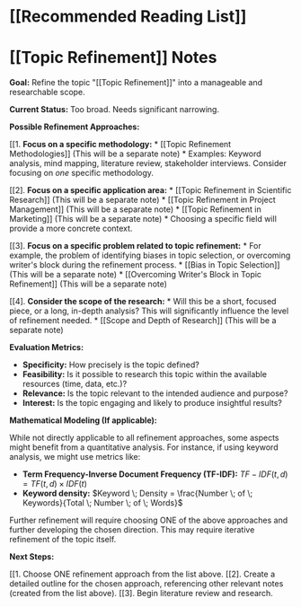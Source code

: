# [[Recommended Reading List]]
# [[Topic Refinement]] Notes

**Goal:**  Refine the topic "[[Topic Refinement]]" into a manageable and researchable scope.

**Current Status:**  Too broad.  Needs significant narrowing.

**Possible Refinement Approaches:**

[[1. **Focus on a specific methodology:**
    * [[Topic Refinement Methodologies]]  (This will be a separate note)
    *  Examples:  Keyword analysis, mind mapping, literature review, stakeholder interviews.  Consider focusing on *one* specific methodology.

[[2]. **Focus on a specific application area:**
    * [[Topic Refinement in Scientific Research]] (This will be a separate note)
    * [[Topic Refinement in Project Management]] (This will be a separate note)
    * [[Topic Refinement in Marketing]] (This will be a separate note)
    * Choosing a specific field will provide a more concrete context.


[[3]. **Focus on a specific problem related to topic refinement:**
    * For example,  the problem of identifying biases in topic selection, or overcoming writer's block during the refinement process.
    * [[Bias in Topic Selection]] (This will be a separate note)
    * [[Overcoming Writer's Block in Topic Refinement]] (This will be a separate note)


[[4]. **Consider the scope of the research:**
    * Will this be a short, focused piece, or a long, in-depth analysis?  This will significantly influence the level of refinement needed.
    * [[Scope and Depth of Research]] (This will be a separate note)


**Evaluation Metrics:**

* **Specificity:**  How precisely is the topic defined?
* **Feasibility:**  Is it possible to research this topic within the available resources (time, data, etc.)?
* **Relevance:**  Is the topic relevant to the intended audience and purpose?
* **Interest:**  Is the topic engaging and likely to produce insightful results?


**Mathematical Modeling (If applicable):**

While not directly applicable to all refinement approaches, some aspects might benefit from a quantitative analysis.  For instance, if using keyword analysis, we might use metrics like:

* **Term Frequency-Inverse Document Frequency (TF-IDF):** $TF-IDF(t,d) = TF(t,d) \times IDF(t)$
* **Keyword density:** $Keyword \; Density = \frac{Number \; of \; Keywords}{Total \; Number \; of \; Words}$


Further refinement will require choosing ONE of the above approaches and further developing the chosen direction.  This may require iterative refinement of the topic itself.


**Next Steps:**

[[1. Choose ONE refinement approach from the list above.
[[2]. Create a detailed outline for the chosen approach, referencing other relevant notes (created from the list above).
[[3]. Begin literature review and research.

